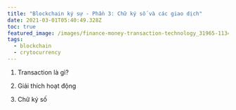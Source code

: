 ```yaml
---
title: "Blockchain ký sự - Phần 3: Chữ ký số và các giao dịch"
date: 2021-03-01T05:40:49.328Z
toc: true
featured_image: /images/finance-money-transaction-technology_31965-1134.jpg
tags:
  - blockchain
  - crytocurrency
---
```

1. Transaction là gì?

2. Giải thích hoạt động

3. Chữ ký số